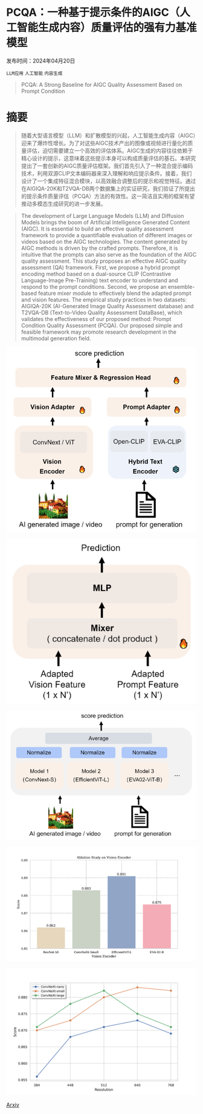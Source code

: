 # PCQA：一种基于提示条件的AIGC（人工智能生成内容）质量评估的强有力基准模型

发布时间：2024年04月20日

`LLM应用` `人工智能` `内容生成`

> PCQA: A Strong Baseline for AIGC Quality Assessment Based on Prompt Condition

# 摘要

> 随着大型语言模型（LLM）和扩散模型的兴起，人工智能生成内容（AIGC）迎来了爆炸性增长。为了对这些AIGC技术产出的图像或视频进行量化的质量评估，迫切需要建立一个高效的评估体系。AIGC生成的内容往往依赖于精心设计的提示，这意味着这些提示本身可以构成质量评估的基石。本研究提出了一套创新的AIGC质量评估框架。我们首先引入了一种混合提示编码技术，利用双源CLIP文本编码器来深入理解和响应提示条件。接着，我们设计了一个集成特征混合模块，以高效融合调整后的提示和视觉特征。通过在AIGIQA-20K和T2VQA-DB两个数据集上的实证研究，我们验证了所提出的提示条件质量评估（PCQA）方法的有效性。这一简洁且实用的框架有望推动多模态生成研究的进一步发展。

> The development of Large Language Models (LLM) and Diffusion Models brings the boom of Artificial Intelligence Generated Content (AIGC). It is essential to build an effective quality assessment framework to provide a quantifiable evaluation of different images or videos based on the AIGC technologies. The content generated by AIGC methods is driven by the crafted prompts. Therefore, it is intuitive that the prompts can also serve as the foundation of the AIGC quality assessment. This study proposes an effective AIGC quality assessment (QA) framework. First, we propose a hybrid prompt encoding method based on a dual-source CLIP (Contrastive Language-Image Pre-Training) text encoder to understand and respond to the prompt conditions. Second, we propose an ensemble-based feature mixer module to effectively blend the adapted prompt and vision features. The empirical study practices in two datasets: AIGIQA-20K (AI-Generated Image Quality Assessment database) and T2VQA-DB (Text-to-Video Quality Assessment DataBase), which validates the effectiveness of our proposed method: Prompt Condition Quality Assessment (PCQA). Our proposed simple and feasible framework may promote research development in the multimodal generation field.

![PCQA：一种基于提示条件的AIGC（人工智能生成内容）质量评估的强有力基准模型](../../../paper_images/2404.13299/x1.png)

![PCQA：一种基于提示条件的AIGC（人工智能生成内容）质量评估的强有力基准模型](../../../paper_images/2404.13299/x2.png)

![PCQA：一种基于提示条件的AIGC（人工智能生成内容）质量评估的强有力基准模型](../../../paper_images/2404.13299/x3.png)

![PCQA：一种基于提示条件的AIGC（人工智能生成内容）质量评估的强有力基准模型](../../../paper_images/2404.13299/x4.png)

![PCQA：一种基于提示条件的AIGC（人工智能生成内容）质量评估的强有力基准模型](../../../paper_images/2404.13299/x5.png)

[Arxiv](https://arxiv.org/abs/2404.13299)